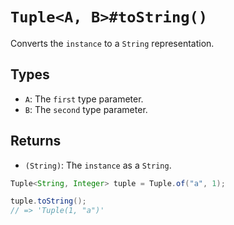 # `Tuple<A, B>#toString()`

Converts the `instance` to a `String` representation.

## Types

* `A`: The `first` type parameter.
* `B`: The `second` type parameter.

## Returns

* `(String)`: The `instance` as a `String`.

```java
Tuple<String, Integer> tuple = Tuple.of("a", 1);

tuple.toString();
// => 'Tuple(1, "a")'
```
